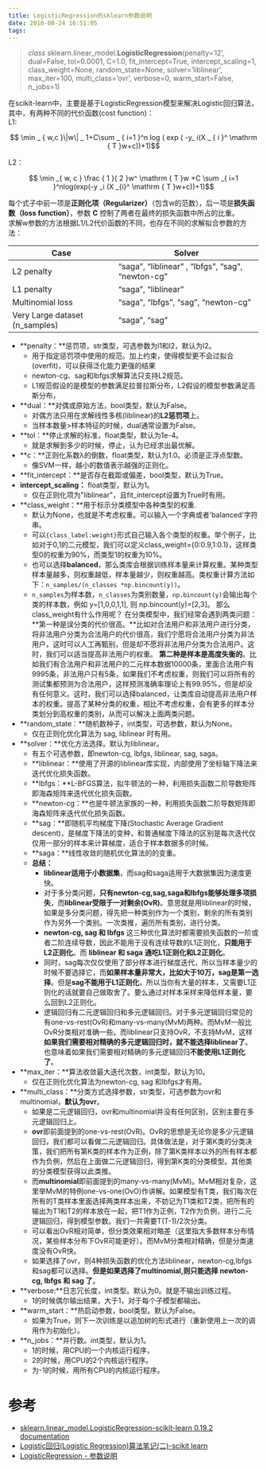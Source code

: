 ```yaml
---
title: LogisticRegression的sklearn参数说明
date: 2018-08-24 16:51:05
tags:
---
```





 > *class* sklearn.linear_model.**LogisticRegression**(penalty=’l2’, dual=False, tol=0.0001, C=1.0, fit_intercept=True, intercept_scaling=1, class_weight=None, random_state=None, solver=’liblinear’, max_iter=100, multi_class=’ovr’, verbose=0, warm_start=False, n_jobs=1)


在scikit-learn中，主要是基于LogisticRegression模型来解决Logistic回归算法，其中，有两种不同的代价函数(cost function)：  
L1:  

$$ \min _ { w,c }\|w\| _ 1+C\sum _ { i=1 }^n log ( exp ( -y_ i(X _ { i }^ \mathrm { T }w+c))+1)$$

L2：  

$$ \min _{ w, c } \frac { 1 }{ 2 }w^ \mathrm { T }w +C \sum _{ i=1 }^nlog(exp(-y _i (X _{i}^ \mathrm { T }w+c))+1)$$

每个式子中前一项是**正则化项（Regularizer）**（包含w的范数），后一项是**损失函数（loss function）**，参数 **C** 控制了两者在最终的损失函数中所占的比重。  
求解w参数的方法根据L1/L2代价函数的不同，也存在不同的求解拟合参数的方法：  

| Case | Solver |
| ---- | --- |
| L2 penalty | “saga”,  “liblinear” , “lbfgs”,  “sag”,  “newton-cg” |
| L1 penalty | “saga”,  “liblinear” |
| Multinomial loss |“saga”, “lbfgs”,  “sag”,  “newton-cg” |
| Very Large dataset (n_samples) | “saga”, “sag” |

 - **penalty：**惩罚项，str类型，可选参数为l1和l2，默认为l2。
     - 用于指定惩罚项中使用的规范。加上约束，使得模型更不会过拟合(overfit)，可以获得泛化能力更强的结果
     - newton-cg、sag和lbfgs求解算法只支持L2规范。
     - L1规范假设的是模型的参数满足拉普拉斯分布，L2假设的模型参数满足高斯分布，
 - **dual：**对偶或原始方法，bool类型，默认为False。
     - 对偶方法只用在求解线性多核(liblinear)的**L2惩罚项**上。
     - 当样本数量>样本特征的时候，dual通常设置为False。
 - **tol：**停止求解的标准，float类型，默认为1e-4。
     - 就是求解到多少的时候，停止，认为已经求出最优解。
 - **c：**正则化系数λ的倒数，float类型，默认为1.0。必须是正浮点型数。
     - 像SVM一样，越小的数值表示越强的正则化。
 - **fit_intercept：**是否存在截距或偏差，bool类型，默认为True。
 - **intercept_scaling：** float类型，默认为1。
     - 仅在正则化项为"liblinear"，且fit_intercept设置为True时有用。
 - **class_weight：**用于标示分类模型中各种类型的权重.
     - 默认为None，也就是不考虑权重。可以输入一个字典或者'balanced'字符串。
     - 可以`{class_label:weight}`形式自己输入各个类型的权重。举个例子，比如对于0,1的二元模型，我们可以定义class_weight={0:0.9,1:0.1}，这样类型0的权重为90%，而类型1的权重为10%。
     - 也可以选择**balanced**，那么类库会根据训练样本量来计算权重。某种类型样本量越多，则权重越低，样本量越少，则权重越高。类权重计算方法如下：`n_samples/(n_classes *np.bincount(y))`。
     - `n_samples`为样本数，`n_classes`为类别数量，`np.bincount(y)`会输出每个类的样本数，例如 y=[1,0,0,1,1], 则 np.bincount(y)=[2,3]。
   那么class_weight有什么作用呢？ 在分类模型中，我们经常会遇到两类问题：
   **第一种是误分类的代价很高。**比如对合法用户和非法用户进行分类，将非法用户分类为合法用户的代价很高，我们宁愿将合法用户分类为非法用户，这时可以人工再甄别，但是却不愿将非法用户分类为合法用户。这时，我们可以适当提高非法用户的权重。
   **第二种是样本是高度失衡的**。比如我们有合法用户和非法用户的二元样本数据10000条，里面合法用户有9995条，非法用户只有5条，如果我们不考虑权重，则我们可以将所有的测试集都预测为合法用户，这样预测准确率理论上有99.95%，但是却没有任何意义。这时，我们可以选择balanced，让类库自动提高非法用户样本的权重。提高了某种分类的权重，相比不考虑权重，会有更多的样本分类划分到高权重的类别，从而可以解决上面两类问题。
 - **random_state：**随机数种子，int类型，可选参数，默认为None。
     - 仅在正则化优化算法为 sag, liblinear 时有用。
 - **solver：**优化方法选择。默认为liblinear。
     - 有五个可选参数，即newton-cg, lbfgs, liblinear, sag, saga。
     - **liblinear：**使用了开源的liblinear库实现，内部使用了坐标轴下降法来迭代优化损失函数。
     - **lbfgs：**L-BFGS算法，拟牛顿法的一种，利用损失函数二阶导数矩阵即海森矩阵来迭代优化损失函数。
     - **newton-cg：**也是牛顿法家族的一种，利用损失函数二阶导数矩阵即海森矩阵来迭代优化损失函数。
     - **sag：**即随机平均梯度下降(Stochastic Average Gradient descent)，是梯度下降法的变种，和普通梯度下降法的区别是每次迭代仅仅用一部分的样本来计算梯度，适合于样本数据多的时候。
     - **saga：**线性收敛的随机优化算法的的变重。 
     - **总结：**  
        - **liblinear适用于小数据集**，而sag和saga适用于大数据集因为速度更快。
        - 对于多分类问题，**只有newton-cg,sag,saga和lbfgs能够处理多项损失**，而**liblinear受限于一对剩余(OvR)**。意思就是用liblinear的时候，如果是多分类问题，得先把一种类别作为一个类别，剩余的所有类别作为另外一个类别。一次类推，遍历所有类别，进行分类。
        - **newton-cg, sag 和 lbfgs** 这三种优化算法时都需要损失函数的一阶或者二阶连续导数，因此不能用于没有连续导数的L1正则化，**只能用于L2正则化**。而 **liblinear 和 saga** **通吃L1正则化和L2正则化**。
        - 同时，sag每次仅仅使用了部分样本进行梯度迭代，所以当样本量少的时候不要选择它，而**如果样本量非常大，比如大于10万，sag是第一选择**。但是**sag不能用于L1正则化**，所以当你有大量的样本，又需要L1正则化的话就要自己做取舍了。要么通过对样本采样来降低样本量，要么回到L2正则化。
        - 逻辑回归有二元逻辑回归和多元逻辑回归。对于多元逻辑回归常见的有one-vs-rest(OvR)和many-vs-many(MvM)两种。而MvM一般比OvR分类相对准确一些。而liblinear只支持OvR，不支持MvM，这样**如果我们需要相对精确的多元逻辑回归时，就不能选择liblinear了**。也意味着如果我们需要相对精确的多元逻辑回归**不能使用L1正则化了**。
 - **max_iter：**算法收敛最大迭代次数，int类型，默认为10。
     - 仅在正则化优化算法为newton-cg, sag 和lbfgs才有用。
 - **multi_class：**分类方式选择参数，str类型，可选参数为ovr和multinomial，**默认为ovr**。
     - 如果是二元逻辑回归，ovr和multinomial并没有任何区别，区别主要在多元逻辑回归上。
     - **ovr**即前面提到的one-vs-rest(OvR)。OvR的思想是无论你是多少元逻辑回归，我们都可以看做二元逻辑回归。具体做法是，对于第K类的分类决策，我们把所有第K类的样本作为正例，除了第K类样本以外的所有样本都作为负例，然后在上面做二元逻辑回归，得到第K类的分类模型。其他类的分类模型获得以此类推。
     - 而**multinomial**即前面提到的many-vs-many(MvM)。MvM相对复杂，这里举MvM的特例one-vs-one(OvO)作讲解。如果模型有T类，我们每次在所有的T类样本里面选择两类样本出来，不妨记为T1类和T2类，把所有的输出为T1和T2的样本放在一起，把T1作为正例，T2作为负例，进行二元逻辑回归，得到模型参数。我们一共需要T(T-1)/2次分类。
     - 可以看出OvR相对简单，但分类效果相对略差（这里指大多数样本分布情况，某些样本分布下OvR可能更好）。而MvM分类相对精确，但是分类速度没有OvR快。
     - 如果选择了ovr，则4种损失函数的优化方法liblinear，newton-cg,lbfgs和sag都可以选择。**但是如果选择了multinomial,则只能选择 newton-cg, lbfgs 和 sag 了**。
 - **verbose:**日志冗长度，int类型。默认为0。就是不输出训练过程。
     - 1的时候偶尔输出结果，大于1，对于每个子模型都输出。
 - **warm_start：**热启动参数，bool类型。默认为False。
    - 如果为True，则下一次训练是以追加树的形式进行（重新使用上一次的调用作为初始化）。
 - **n_jobs：**并行数。int类型，默认为1。
     - 1的时候，用CPU的一个内核运行程序，
     - 2的时候，用CPU的2个内核运行程序。
     - 为-1的时候，用所有CPU的内核运行程序。

# 参考
 - [sklearn.linear_model.LogisticRegression-scikit-learn 0.19.2 documentation](http://scikit-learn.org/stable/modules/generated/sklearn.linear_model.LogisticRegression.html#sklearn.linear_model.LogisticRegression.decision_function%20%E9%80%BB%E8%BE%91%E5%9B%9E%E5%BD%92)
 - [Logistic回归(Logistic Regression)算法笔记(二)-scikit learn](https://www.jianshu.com/p/bbdeb356057e)
 - [LogisticRegression - 参数说明](https://blog.csdn.net/jark_/article/details/78342644)

